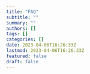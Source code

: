 ```yaml
---
title: "FAQ"
subtitle: ""
summary: ""
authors: []
tags: []
categories: []
date: 2023-04-06T16:26:33Z
lastmod: 2023-04-06T16:26:33Z
featured: false
draft: false
---
```

